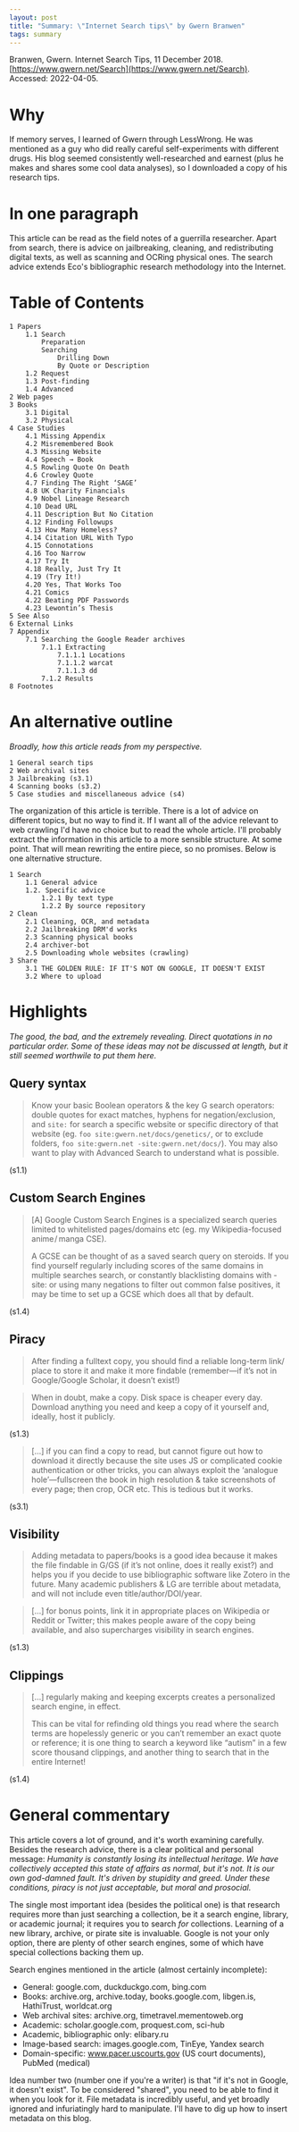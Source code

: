 ```yaml
---
layout: post
title: "Summary: \"Internet Search tips\" by Gwern Branwen"
tags: summary
---
```

Branwen, Gwern. Internet Search Tips, 11 December 2018. [https://www.gwern.net/Search](https://www.gwern.net/Search). Accessed: 2022-04-05.

# Why
If memory serves, I learned of Gwern through LessWrong. He was mentioned as a guy who did really careful self-experiments with different drugs. His blog seemed consistently well-researched and earnest (plus he makes and shares some cool data analyses), so I downloaded a copy of his research tips.

# In one paragraph
This article can be read as the field notes of a guerrilla researcher. Apart from search, there is  advice on jailbreaking, cleaning, and redistributing digital texts, as well as scanning and OCRing physical ones. The search advice extends Eco's bibliographic research methodology into the Internet.

# Table of Contents
```
1 Papers
    1.1 Search
        Preparation
        Searching
            Drilling Down
            By Quote or Description
    1.2 Request
    1.3 Post-finding
    1.4 Advanced
2 Web pages
3 Books
    3.1 Digital
    3.2 Physical
4 Case Studies
    4.1 Missing Appendix
    4.2 Misremembered Book
    4.3 Missing Website
    4.4 Speech → Book
    4.5 Rowling Quote On Death
    4.6 Crowley Quote
    4.7 Finding The Right ‘SAGE’
    4.8 UK Charity Financials
    4.9 Nobel Lineage Research
    4.10 Dead URL
    4.11 Description But No Citation
    4.12 Finding Followups
    4.13 How Many Homeless?
    4.14 Citation URL With Typo
    4.15 Connotations
    4.16 Too Narrow
    4.17 Try It
    4.18 Really, Just Try It
    4.19 (Try It!)
    4.20 Yes, That Works Too
    4.21 Comics
    4.22 Beating PDF Passwords
    4.23 Lewontin’s Thesis
5 See Also
6 External Links
7 Appendix
    7.1 Searching the Google Reader archives
        7.1.1 Extracting
            7.1.1.1 Locations
            7.1.1.2 warcat
            7.1.1.3 dd
        7.1.2 Results
8 Footnotes
```

# An alternative outline
*Broadly, how this article reads from my perspective.*

```
1 General search tips
2 Web archival sites
3 Jailbreaking (s3.1)
4 Scanning books (s3.2)
5 Case studies and miscellaneous advice (s4)
```

The organization of this article is terrible. There is a lot of advice on different topics, but no way to find it. If I want all of the advice relevant to web crawling I'd have no choice but to read the whole article. I'll probably extract the information in this article to a more sensible structure. At some point. That will mean rewriting the entire piece, so no promises. Below is one alternative structure.

```
1 Search
    1.1 General advice
    1.2. Specific advice
        1.2.1 By text type
        1.2.2 By source repository
2 Clean
    2.1 Cleaning, OCR, and metadata
    2.2 Jailbreaking DRM'd works
    2.3 Scanning physical books
    2.4 archiver-bot
    2.5 Downloading whole websites (crawling)
3 Share
    3.1 THE GOLDEN RULE: IF IT'S NOT ON GOOGLE, IT DOESN'T EXIST
    3.2 Where to upload
```

# Highlights
*The good, the bad, and the extremely revealing. Direct quotations in no particular order. Some of these ideas may not be discussed at length, but it still seemed worthwile to put them here.*

## Query syntax
> Know your basic Boolean operators & the key G search operators: double quotes for exact matches, hyphens for negation/​exclusion, and `site:` for search a specific website or specific directory of that website (eg. `foo site:gwern.net/docs/genetics/`, or to exclude folders, `foo site:gwern.net -site:gwern.net/docs/`). You may also want to play with Advanced Search to understand what is possible.

(s1.1)

## Custom Search Engines
> [A] Google Custom Search Engines is a specialized search queries limited to whitelisted pages/​domains etc (eg. my Wikipedia-focused anime /​ ​ ​manga CSE).
> 
> A GCSE can be thought of as a saved search query on steroids. If you find yourself regularly including scores of the same domains in multiple searches search, or constantly blacklisting domains with -site: or using many negations to filter out common false positives, it may be time to set up a GCSE which does all that by default.

(s1.4)

## Piracy
> After finding a fulltext copy, you should find a reliable long-term link/​place to store it and make it more findable (remember—if it’s not in Google/​Google Scholar, it doesn’t exist!)

> When in doubt, make a copy. Disk space is cheaper every day. Download anything you need and keep a copy of it yourself and, ideally, host it publicly.

(s1.3)

> [...] if you can find a copy to read, but cannot figure out how to download it directly because the site uses JS or complicated cookie authentication or other tricks, you can always exploit the ‘analogue hole’—fullscreen the book in high resolution & take screenshots of every page; then crop, OCR etc. This is tedious but it works.

(s3.1)

## Visibility
> Adding metadata to papers/​books is a good idea because it makes the file findable in G/​GS (if it’s not online, does it really exist?) and helps you if you decide to use bibliographic software like Zotero in the future. Many academic publishers & LG are terrible about metadata, and will not include even title/​author/​DOI/​year.

> [...] for bonus points, link it in appropriate places on Wikipedia or Reddit or Twitter; this makes people aware of the copy being available, and also supercharges visibility in search engines.

(s1.3)

## Clippings
> [...] regularly making and keeping excerpts creates a personalized search engine, in effect.
> 
> This can be vital for refinding old things you read where the search terms are hopelessly generic or you can’t remember an exact quote or reference; it is one thing to search a keyword like “autism” in a few score thousand clippings, and another thing to search that in the entire Internet!

(s1.4)

# General commentary
This article covers a lot of ground, and it's worth examining carefully. Besides the research advice, there is a clear political and personal message: *Humanity is constantly losing its intellectual heritage. We have collectively accepted this state of affairs as normal, but it's not. It is our own god-damned fault. It's driven by stupidity and greed. Under these conditions, piracy is not just acceptable, but moral and prosocial.*

The single most important idea (besides the political one) is that research requires more than just searching a collection, be it a search engine, library, or academic journal; it requires you to search *for* collections. Learning of a new library, archive, or pirate site is invaluable. Google is not your only option, there are plenty of other search engines, some of which have special collections backing them up.

Search engines mentioned in the article (almost certainly incomplete):
- General: google.com, duckduckgo.com, bing.com
- Books: archive.org, archive.today, books.google.com, libgen.is, HathiTrust, worldcat.org
- Web archival sites: archive.org, timetravel.mementoweb.org
- Academic: scholar.google.com, proquest.com, sci-hub
- Academic, bibliographic only: elibary.ru
- Image-based search: images.google.com, TinEye, Yandex search
- Domain-specific: www.pacer.uscourts.gov (US court documents), PubMed (medical)

Idea number two (number one if you're a writer) is that "if it's not in Google, it doesn't exist". To be considered "shared", you need to be able to find it when you look for it. File metadata is incredibly useful, and yet broadly ignored and infuriatingly hard to manipulate. I'll have to dig up how to insert metadata on this blog.
